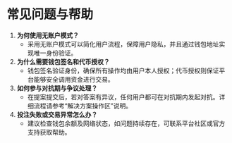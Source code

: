 # 常见问题与帮助

1. **为何使用无账户模式？**
   * 采用无账户模式可以简化用户流程，保障用户隐私，并且通过钱包地址实现唯一身份验证。
2. **为什么需要钱包签名和代币授权？**
   * 钱包签名验证身份，确保所有操作均由用户本人授权；代币授权则保证平台能够安全调用资金进行交易。
3. **如何参与对抗期与争议处理？**
   * 在提案提交后，若对答案有异议，任何用户都可在对抗期内发起对抗。详细流程请参考“解决方案操作区”说明。
4. **投注失败或交易异常怎么办？**
   * 建议检查钱包余额及网络状态，如问题持续存在，可联系平台社区或官方支持获取帮助。
